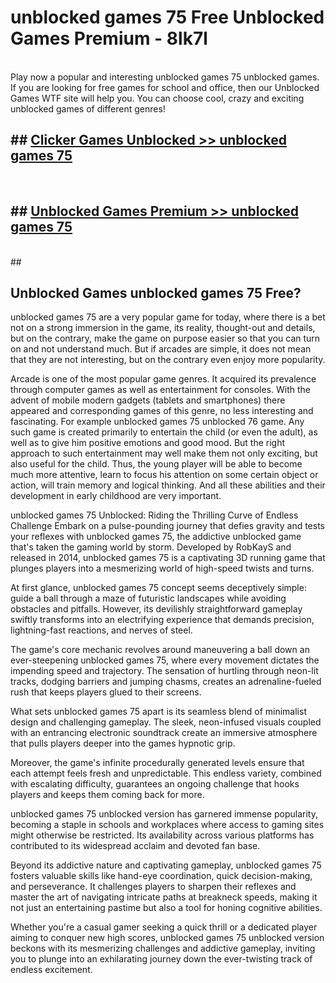 # unblocked games 75  Free Unblocked Games Premium - 8lk7l <br>
<br>
Play now a popular and interesting unblocked games 75 unblocked games. If you are looking for free games for school and office, then our Unblocked Games WTF site will help you. You can choose cool, crazy and exciting unblocked games of different genres!


## ##  [Clicker Games Unblocked >> unblocked games 75](http://freeplayer.one?title=unblocked_games_75&ref=UGames)
  <br>

##  ## [Unblocked Games Premium >> unblocked games 75](http://freeplayer.one?title=unblocked_games_75&ref=UGames)
  <br>
  ##



## Unblocked Games unblocked games 75 Free?

unblocked games 75 are a very popular game for today, where there is a bet not on a strong immersion in the game, its reality, thought-out and details, but on the contrary, make the game on purpose easier so that you can turn on and not understand much. But if arcades are simple, it does not mean that they are not interesting, but on the contrary even enjoy more popularity.

Arcade is one of the most popular game genres. It acquired its prevalence through computer games as well as entertainment for consoles. With the advent of mobile modern gadgets (tablets and smartphones) there appeared and corresponding games of this genre, no less interesting and fascinating. For example unblocked games 75 unblocked 76 game. Any such game is created primarily to entertain the child (or even the adult), as well as to give him positive emotions and good mood. But the right approach to such entertainment may well make them not only exciting, but also useful for the child. Thus, the young player will be able to become much more attentive, learn to focus his attention on some certain object or action, will train memory and logical thinking. And all these abilities and their development in early childhood are very important.

unblocked games 75 Unblocked: Riding the Thrilling Curve of Endless Challenge
Embark on a pulse-pounding journey that defies gravity and tests your reflexes with unblocked games 75, the addictive unblocked game that's taken the gaming world by storm. Developed by RobKayS and released in 2014, unblocked games 75 is a captivating 3D running game that plunges players into a mesmerizing world of high-speed twists and turns.

At first glance, unblocked games 75 concept seems deceptively simple: guide a ball through a maze of futuristic landscapes while avoiding obstacles and pitfalls. However, its devilishly straightforward gameplay swiftly transforms into an electrifying experience that demands precision, lightning-fast reactions, and nerves of steel.

The game's core mechanic revolves around maneuvering a ball down an ever-steepening unblocked games 75, where every movement dictates the impending speed and trajectory. The sensation of hurtling through neon-lit tracks, dodging barriers and jumping chasms, creates an adrenaline-fueled rush that keeps players glued to their screens.

What sets unblocked games 75 apart is its seamless blend of minimalist design and challenging gameplay. The sleek, neon-infused visuals coupled with an entrancing electronic soundtrack create an immersive atmosphere that pulls players deeper into the games hypnotic grip.

Moreover, the game's infinite procedurally generated levels ensure that each attempt feels fresh and unpredictable. This endless variety, combined with escalating difficulty, guarantees an ongoing challenge that hooks players and keeps them coming back for more.

unblocked games 75 unblocked version has garnered immense popularity, becoming a staple in schools and workplaces where access to gaming sites might otherwise be restricted. Its availability across various platforms has contributed to its widespread acclaim and devoted fan base.

Beyond its addictive nature and captivating gameplay, unblocked games 75 fosters valuable skills like hand-eye coordination, quick decision-making, and perseverance. It challenges players to sharpen their reflexes and master the art of navigating intricate paths at breakneck speeds, making it not just an entertaining pastime but also a tool for honing cognitive abilities.

Whether you're a casual gamer seeking a quick thrill or a dedicated player aiming to conquer new high scores, unblocked games 75 unblocked version beckons with its mesmerizing challenges and addictive gameplay, inviting you to plunge into an exhilarating journey down the ever-twisting track of endless excitement.